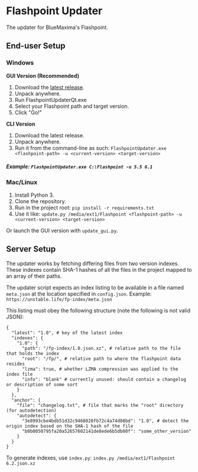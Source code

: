 # Flashpoint Updater

The updater for BlueMaxima's Flashpoint.

## End-user Setup

### Windows

**GUI Version (Recommended)**

1. Download the [latest release](https://github.com/FlashpointProject/FlashpointUpdater/releases/latest).
2. Unpack anywhere.
3. Run FlashpointUpdaterQt.exe
4. Select your Flashpoint path and target version.
5. Click "Go!"

**CLI Version**

1. Download the latest release.
2. Unpack anywhere.
3. Run it from the command-line as such:
`FlashpointUpdater.exe <flashpoint-path> -u <current-version> <target-version>`

##### Example: `FlashpointUpdater.exe C:\Flashpoint -u 5.5 6.1`

### Mac/Linux

1. Install Python 3.
2. Clone the repository.
3. Run in the project root: `pip install -r requirements.txt`
4. Use it like: `update.py /media/ext1/Flashpoint <flashpoint-path> -u <current-version> <target-version>`

Or launch the GUI version with `update_gui.py`.

## Server Setup

The updater works by fetching differing files from two version indexes. These indexes contain SHA-1 hashes of all the files in the project mapped to an array of their paths.

The updater script expects an index listing to be available in a file named `meta.json` at the location specified in `config.json`. Example: `https://unstable.life/fp-index/meta.json`

This listing must obey the following structure (note the following is not valid JSON):

    {
      "latest": "1.0", # key of the latest index
      "indexes": {
        "1.0": {
          "path": "/fp-index/1.0.json.xz", # relative path to the file that holds the index
          "root": "/fp/", # relative path to where the flashpoint data resides
          "lzma": true, # whether LZMA compression was applied to the index file
          "info": "blank" # currently unused: should contain a changelog or description of some sort
        }
      },
      "anchor": {
        "file": "changelog.txt", # file that marks the "root" directory (for autodetection)
        "autodetect": {
          "3e8993cbe4bdb51d32c9468020fb72c4a74d08bd": "1.0", # detect the origin index based on the SHA-1 hash of the file
          "b0b0050795fa20a52657602141de8ede6b5db00f": "some_other_version"
        }
      }
    }

To generate indexes, use `index.py`: `index.py /media/ext1/Flashpoint 6.2.json.xz`
